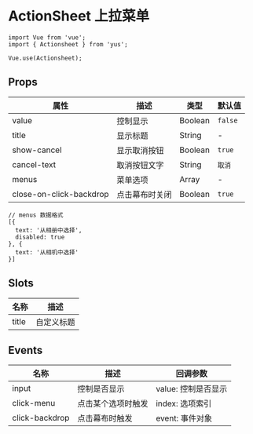 # ActionSheet 上拉菜单

```JS
import Vue from 'vue';
import { Actionsheet } from 'yus';

Vue.use(Actionsheet);
```

## Props

| 属性 | 描述 | 类型 | 默认值 |
| - | - | - | - |
| value | 控制显示 | Boolean | `false` |
| title | 显示标题 | String | - |
| show-cancel | 显示取消按钮 | Boolean | `true` |
| cancel-text | 取消按钮文字 | String | `取消` |
| menus | 菜单选项 | Array | - | - |
| close-on-click-backdrop | 点击幕布时关闭 | Boolean | `true` |

```JS
// menus 数据格式
[{
  text: '从相册中选择',
  disabled: true
}, {
  text: '从相机中选择'
}]
```

## Slots

| 名称 | 描述 |
| - | - |
| title | 自定义标题 |

## Events

| 名称 | 描述 | 回调参数 |
| - | - | - |
| input | 控制是否显示 | value: 控制是否显示 |
| click-menu | 点击某个选项时触发 | index: 选项索引 |
| click-backdrop | 点击幕布时触发 | event: 事件对象 |